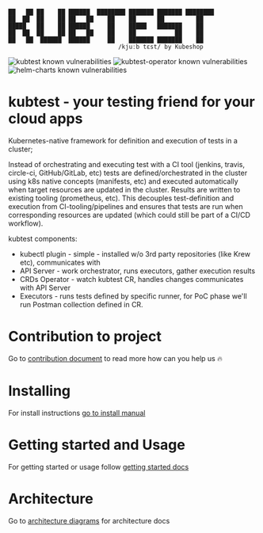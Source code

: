 ```
██   ██ ██    ██ ██████  ████████ ███████ ███████ ████████ 
██  ██  ██    ██ ██   ██    ██    ██      ██         ██    
█████   ██    ██ ██████     ██    █████   ███████    ██    
██  ██  ██    ██ ██   ██    ██    ██           ██    ██    
██   ██  ██████  ██████     ██    ███████ ███████    ██    
                               /kjuːb tɛst/ by Kubeshop
```

![kubtest known vulnerabilities](https://snyk.io/test/github/kubeshop/kubtest/badge.svg)
![kubtest-operator known vulnerabilities](https://snyk.io/test/github/kubeshop-operator/kubtest/badge.svg)
![helm-charts known vulnerabilities](https://snyk.io/test/github/kubeshop/helm-charts/badge.svg)
                                                           
# kubtest - your testing friend for your cloud apps


Kubernetes-native framework for definition and execution of tests in a cluster; 

Instead of orchestrating and executing test with a CI tool (jenkins, travis, circle-ci, GitHub/GitLab, etc) tests are defined/orchestrated in the cluster using k8s native concepts (manifests, etc) and executed automatically when target resources are updated in the cluster. Results are written to existing tooling (prometheus, etc). This decouples test-definition and execution from CI-tooling/pipelines and ensures that tests are run when corresponding resources are updated (which could still be part of a CI/CD workflow). 

kubtest components:
- kubectl plugin - simple - installed w/o 3rd party repositories (like Krew etc), communicates with  
- API Server - work orchestrator, runs executors, gather execution results
- CRDs Operator - watch kubtest CR, handles changes communicates with API Server
- Executors - runs tests defined by specific runner, for PoC phase we'll run Postman collection defined in CR.

# Contribution to project

Go to [contribution document](CONTRIBUTING.md) to read more how can you help us 🔥

# Installing 

For install instructions [go to install manual](docs/installing.md) 

# Getting started and Usage

For getting started or usage follow 
[getting started docs](docs/getting-started.md) 

# Architecture

Go to [architecture diagrams](docs/architecture.md) for architecture docs

